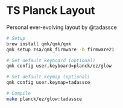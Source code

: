 # TS Planck Layout

Personal ever-evolving layout by @tadassce

```sh
# Setup
brew install qmk/qmk/qmk
qmk setup zsa/qmk_firmware -b firmware21

# Set default keyboard (optional)
qmk config user.keyboard=planck/ez/glow

# Set default keymap (optional)
qmk config user.keymap=tadassce

# Compile
make planck/ez/glow:tadassce
```

